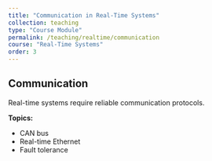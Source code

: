 ```yaml
---
title: "Communication in Real-Time Systems"
collection: teaching
type: "Course Module"
permalink: /teaching/realtime/communication
course: "Real-Time Systems"
order: 3
---
```


## Communication

Real-time systems require reliable communication protocols.

**Topics:**
- CAN bus
- Real-time Ethernet
- Fault tolerance
